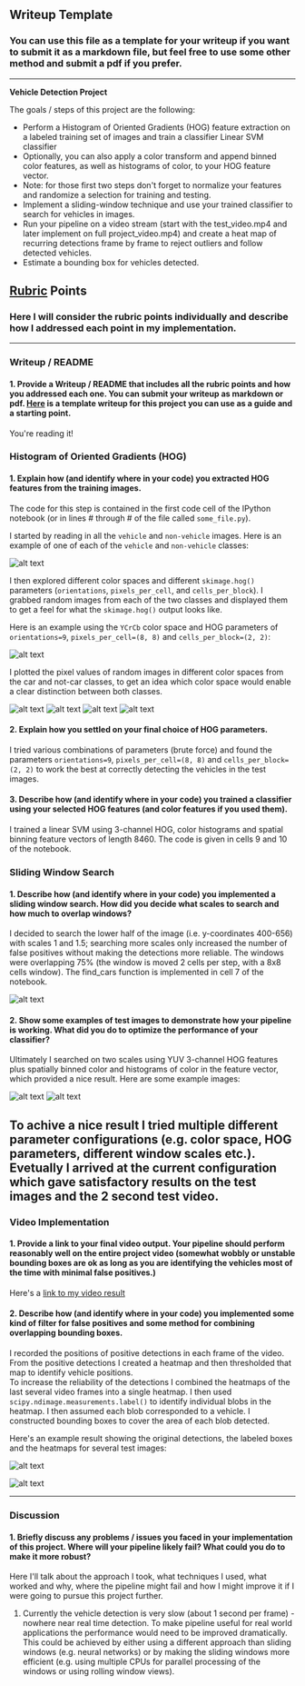 ## Writeup Template
### You can use this file as a template for your writeup if you want to submit it as a markdown file, but feel free to use some other method and submit a pdf if you prefer.

---

**Vehicle Detection Project**

The goals / steps of this project are the following:

* Perform a Histogram of Oriented Gradients (HOG) feature extraction on a labeled training set of images and train a classifier Linear SVM classifier
* Optionally, you can also apply a color transform and append binned color features, as well as histograms of color, to your HOG feature vector. 
* Note: for those first two steps don't forget to normalize your features and randomize a selection for training and testing.
* Implement a sliding-window technique and use your trained classifier to search for vehicles in images.
* Run your pipeline on a video stream (start with the test_video.mp4 and later implement on full project_video.mp4) and create a heat map of recurring detections frame by frame to reject outliers and follow detected vehicles.
* Estimate a bounding box for vehicles detected.

[//]: # (Image References)
[image1]: ./output_images/car_not_car.png
[image2]: ./output_images/hog.png
[image3]: ./output_images/sliding_windows.png
[image4]: ./output_images/window1.png
[image4b]: ./output_images/window2.png
[image5]: ./output_images/window3.png
[image6]: ./output_images/window4.png
[video1]: ./output_images/project_video.mp4


[cs1]: ./output_images/color_spaces.png
[cs2]: ./output_images/color_spaces2.png
[cs3]: ./output_images/color_spaces3.png
[cs4]: ./output_images/color_spaces4.png



## [Rubric](https://review.udacity.com/#!/rubrics/513/view) Points
### Here I will consider the rubric points individually and describe how I addressed each point in my implementation.  

---
### Writeup / README

#### 1. Provide a Writeup / README that includes all the rubric points and how you addressed each one.  You can submit your writeup as markdown or pdf.  [Here](https://github.com/udacity/CarND-Vehicle-Detection/blob/master/writeup_template.md) is a template writeup for this project you can use as a guide and a starting point.  

You're reading it!

### Histogram of Oriented Gradients (HOG)

#### 1. Explain how (and identify where in your code) you extracted HOG features from the training images.

The code for this step is contained in the first code cell of the IPython notebook (or in lines # through # of the file called `some_file.py`).  

I started by reading in all the `vehicle` and `non-vehicle` images.  Here is an example of one of each of the `vehicle` and `non-vehicle` classes:

![alt text][image1]

I then explored different color spaces and different `skimage.hog()` parameters (`orientations`, `pixels_per_cell`, and `cells_per_block`).  I grabbed random images from each of the two classes and displayed them to get a feel for what the `skimage.hog()` output looks like.

Here is an example using the `YCrCb` color space and HOG parameters of `orientations=9`, `pixels_per_cell=(8, 8)` and `cells_per_block=(2, 2)`:


![alt text][image2]


I plotted the pixel values of random images in different color spaces from the car and not-car classes, to get an idea
which color space would enable a clear distinction between both classes.

![alt text][cs1]
![alt text][cs2]
![alt text][cs3]
![alt text][cs4]


#### 2. Explain how you settled on your final choice of HOG parameters.

I tried various combinations of parameters (brute force) and found the parameters `orientations=9`, `pixels_per_cell=(8, 8)` and `cells_per_block=(2, 2)` to work the best at correctly
detecting the vehicles in the test images.

#### 3. Describe how (and identify where in your code) you trained a classifier using your selected HOG features (and color features if you used them).

I trained a linear SVM using 3-channel HOG, color histograms and spatial binning feature vectors of length 8460.
The code is given in cells 9 and 10 of the notebook.

### Sliding Window Search

#### 1. Describe how (and identify where in your code) you implemented a sliding window search.  How did you decide what scales to search and how much to overlap windows?

I decided to search the lower half of the image (i.e. y-coordinates 400-656) with scales 1 and 1.5; searching more scales only
increased the number of false positives without making the detections more reliable. The windows were overlapping 75%
(the window is moved 2 cells per step, with a 8x8 cells window).
The find_cars function is implemented in cell 7 of the notebook.

![alt text][image3]

#### 2. Show some examples of test images to demonstrate how your pipeline is working.  What did you do to optimize the performance of your classifier?

Ultimately I searched on two scales using YUV 3-channel HOG features plus spatially binned color and histograms of color in the feature vector, which provided a nice result.  Here are some example images:

![alt text][image4]
![alt text][image4b]


To achive a nice result I tried multiple different parameter configurations (e.g. color space, HOG parameters, different window scales etc.).
Evetually I arrived at the current configuration which gave satisfactory results on the test images and the 2 second test video.
---

### Video Implementation

#### 1. Provide a link to your final video output.  Your pipeline should perform reasonably well on the entire project video (somewhat wobbly or unstable bounding boxes are ok as long as you are identifying the vehicles most of the time with minimal false positives.)
Here's a [link to my video result](./output_images/project_video.mp4)


#### 2. Describe how (and identify where in your code) you implemented some kind of filter for false positives and some method for combining overlapping bounding boxes.

I recorded the positions of positive detections in each frame of the video.  From the positive detections I created a heatmap
and then thresholded that map to identify vehicle positions.  
To increase the reliability of the detections I combined the heatmaps of the last several video frames into a single
heatmap.
I then used `scipy.ndimage.measurements.label()` to 
identify individual blobs in the heatmap.  I then assumed each blob corresponded to a vehicle.  I constructed bounding 
boxes to cover the area of each blob detected.  

Here's an example result showing the original detections, the labeled boxes and the heatmaps for several test images:

![alt text][image5]

![alt text][image6]



---

### Discussion

#### 1. Briefly discuss any problems / issues you faced in your implementation of this project.  Where will your pipeline likely fail?  What could you do to make it more robust?

Here I'll talk about the approach I took, what techniques I used, what worked and why, where the pipeline might fail and how I might improve it if I were going to pursue this project further.  

1) Currently the vehicle detection is very slow (about 1 second per frame) - nowhere near real time detection.
To make pipeline useful for real world applications the performance would need to be improved dramatically. This could be
achieved by either using a different approach than sliding windows (e.g. neural networks) or by making the sliding windows
more efficient (e.g. using multiple CPUs for parallel processing of the windows or using rolling window views).

